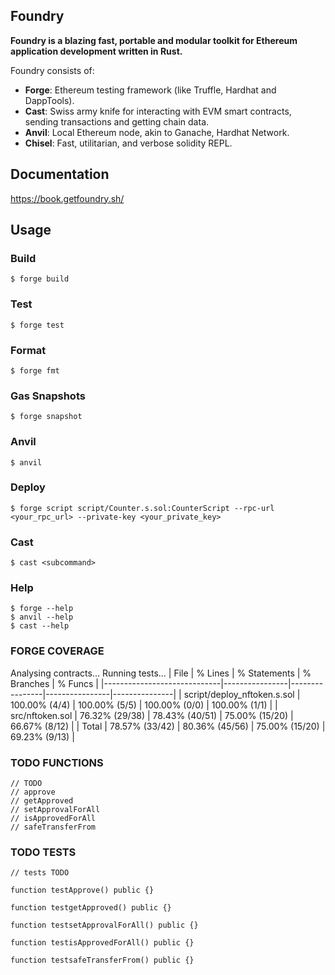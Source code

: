 ## Foundry

**Foundry is a blazing fast, portable and modular toolkit for Ethereum application development written in Rust.**

Foundry consists of:

-   **Forge**: Ethereum testing framework (like Truffle, Hardhat and DappTools).
-   **Cast**: Swiss army knife for interacting with EVM smart contracts, sending transactions and getting chain data.
-   **Anvil**: Local Ethereum node, akin to Ganache, Hardhat Network.
-   **Chisel**: Fast, utilitarian, and verbose solidity REPL.

## Documentation

https://book.getfoundry.sh/

## Usage

### Build

```shell
$ forge build
```

### Test

```shell
$ forge test
```

### Format

```shell
$ forge fmt
```

### Gas Snapshots

```shell
$ forge snapshot
```

### Anvil

```shell
$ anvil
```

### Deploy

```shell
$ forge script script/Counter.s.sol:CounterScript --rpc-url <your_rpc_url> --private-key <your_private_key>
```

### Cast

```shell
$ cast <subcommand>
```

### Help

```shell
$ forge --help
$ anvil --help
$ cast --help
```


### FORGE COVERAGE
Analysing contracts...
Running tests...
| File                        | % Lines        | % Statements   | % Branches     | % Funcs       |
|-----------------------------|----------------|----------------|----------------|---------------|
| script/deploy_nftoken.s.sol | 100.00% (4/4)  | 100.00% (5/5)  | 100.00% (0/0)  | 100.00% (1/1) |
| src/nftoken.sol             | 76.32% (29/38) | 78.43% (40/51) | 75.00% (15/20) | 66.67% (8/12) |
| Total                       | 78.57% (33/42) | 80.36% (45/56) | 75.00% (15/20) | 69.23% (9/13) |

### TODO FUNCTIONS 


    // TODO
    // approve 
    // getApproved
    // setApprovalForAll
    // isApprovedForAll
    // safeTransferFrom

### TODO TESTS


    // tests TODO
    
    function testApprove() public {}

    function testgetApproved() public {}

    function testsetApprovalForAll() public {}

    function testisApprovedForAll() public {}

    function testsafeTransferFrom() public {}